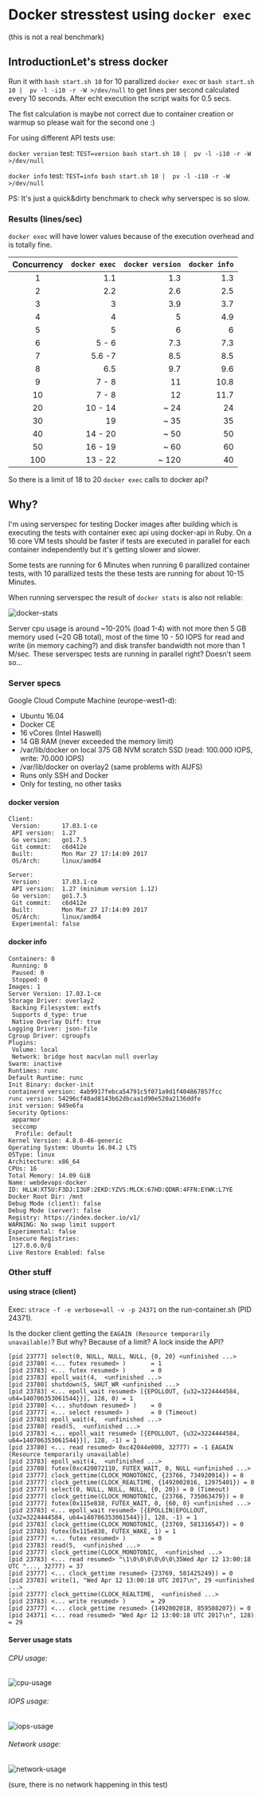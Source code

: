 # Docker stresstest using `docker exec`

(this is not a real benchmark)

## IntroductionLet's stress docker

Run it with `bash start.sh 10` for 10 parallized `docker exec` or
`bash start.sh 10 |  pv -l -i10 -r -W >/dev/null` to get lines per second
calculated every 10 seconds. After echt execution the script waits for 0.5 secs.

The fist calculation is maybe not correct due to container creation or warmup so please wait
for the second one :)

For using different API tests use:

`docker version` test:
`TEST=version bash start.sh 10 |  pv -l -i10 -r -W >/dev/null`

`docker info` test:
`TEST=info bash start.sh 10 |  pv -l -i10 -r -W >/dev/null`

PS: It's just a quick&dirty benchmark to check why serverspec is so slow.

### Results (lines/sec)

`docker exec` will have lower values because of the execution overhead and is totally fine.

| Concurrency | `docker exec` | `docker version` | `docker info` |
|:-----------:|--------------:|-----------------:|--------------:|
|      1      |           1.1 |              1.3 |           1.3 |
|      2      |           2.2 |              2.6 |           2.5 |
|      3      |             3 |              3.9 |           3.7 |
|      4      |             4 |                5 |           4.9 |
|      5      |             5 |                6 |             6 |
|      6      |         5 - 6 |              7.3 |           7.3 |
|      7      |        5.6 -7 |              8.5 |           8.5 |
|      8      |           6.5 |              9.7 |           9.6 |
|      9      |         7 - 8 |               11 |          10.8 |
|     10      |         7 - 8 |               12 |          11.7 |
|     20      |       10 - 14 |             ~ 24 |            24 |
|     30      |            19 |             ~ 35 |            35 |
|     40      |       14 - 20 |             ~ 50 |            50 |
|     50      |       16 - 19 |             ~ 60 |            60 |
|     100     |       13 - 22 |            ~ 120 |            40 |

So there is a limit of 18 to 20 `docker exec` calls to docker api?

## Why?

I'm using serverspec for testing Docker images after building which is executing
the tests with container exec api using docker-api in Ruby.
On a 16 core VM tests should be faster if tests are executed in parallel
for each container independently but it's getting slower and slower.

Some tests are running for 6 Minutes when running 6 parallized container tests,
with 10 parallized tests the these tests are running for about 10-15 Minutes.

When running serverspec the result of `docker stats` is also not reliable:

![docker-stats](docker-stats.gif)


Server cpu usage is around ~10-20% (load 1-4) with not more then 5 GB memory used (~20 GB total),
most of the time 10 - 50 IOPS for read and write (in memory caching?) and
disk transfer bandwidth not more than 1 M/sec.
These serverspec tests are running in parallel right? Doesn't seem so...

### Server specs

Google Cloud Compute Machine (europe-west1-d):
* Ubuntu 16.04
* Docker CE
* 16 vCores (Intel Haswell)
* 14 GB RAM (never exceeded the memory limit)
* /var/lib/docker on local 375 GB NVM scratch SSD (read: 100.000 IOPS, write: 70.000 IOPS)
* /var/lib/docker on overlay2 (same problems with AUFS)
* Runs only SSH and Docker
* Only for testing, no other tasks

#### docker version

```
Client:
 Version:      17.03.1-ce
 API version:  1.27
 Go version:   go1.7.5
 Git commit:   c6d412e
 Built:        Mon Mar 27 17:14:09 2017
 OS/Arch:      linux/amd64

Server:
 Version:      17.03.1-ce
 API version:  1.27 (minimum version 1.12)
 Go version:   go1.7.5
 Git commit:   c6d412e
 Built:        Mon Mar 27 17:14:09 2017
 OS/Arch:      linux/amd64
 Experimental: false
```

#### docker info

```
Containers: 0
 Running: 0
 Paused: 0
 Stopped: 0
Images: 1
Server Version: 17.03.1-ce
Storage Driver: overlay2
 Backing Filesystem: extfs
 Supports d_type: true
 Native Overlay Diff: true
Logging Driver: json-file
Cgroup Driver: cgroupfs
Plugins:
 Volume: local
 Network: bridge host macvlan null overlay
Swarm: inactive
Runtimes: runc
Default Runtime: runc
Init Binary: docker-init
containerd version: 4ab9917febca54791c5f071a9d1f404867857fcc
runc version: 54296cf40ad8143b62dbcaa1d90e520a2136ddfe
init version: 949e6fa
Security Options:
 apparmor
 seccomp
  Profile: default
Kernel Version: 4.8.0-46-generic
Operating System: Ubuntu 16.04.2 LTS
OSType: linux
Architecture: x86_64
CPUs: 16
Total Memory: 14.09 GiB
Name: webdevops-docker
ID: HLLW:XT5U:F3DJ:I3UF:2EKD:YZVS:MLCK:67HD:QDNR:4FFN:EYWK:L7YE
Docker Root Dir: /mnt
Debug Mode (client): false
Debug Mode (server): false
Registry: https://index.docker.io/v1/
WARNING: No swap limit support
Experimental: false
Insecure Registries:
 127.0.0.0/8
Live Restore Enabled: false
```

### Other stuff

#### using strace (client)

Exec: `strace -f -e verbose=all -v -p 24371` on the run-container.sh (PID 24371).

Is the docker client getting the `EAGAIN (Resource temporarily unavailable)`? But why?  Because of a limit? A lock inside the API?

```
[pid 23777] select(0, NULL, NULL, NULL, {0, 20} <unfinished ...>
[pid 23780] <... futex resumed> )       = 1
[pid 23783] <... futex resumed> )       = 0
[pid 23783] epoll_wait(4,  <unfinished ...>
[pid 23780] shutdown(5, SHUT_WR <unfinished ...>
[pid 23783] <... epoll_wait resumed> [{EPOLLOUT, {u32=3224444584, u64=140706353061544}}], 128, 0) = 1
[pid 23780] <... shutdown resumed> )    = 0
[pid 23777] <... select resumed> )      = 0 (Timeout)
[pid 23783] epoll_wait(4,  <unfinished ...>
[pid 23780] read(5,  <unfinished ...>
[pid 23783] <... epoll_wait resumed> [{EPOLLOUT, {u32=3224444584, u64=140706353061544}}], 128, -1) = 1
[pid 23780] <... read resumed> 0xc42044e000, 32777) = -1 EAGAIN (Resource temporarily unavailable)
[pid 23783] epoll_wait(4,  <unfinished ...>
[pid 23780] futex(0xc420072110, FUTEX_WAIT, 0, NULL <unfinished ...>
[pid 23777] clock_gettime(CLOCK_MONOTONIC, {23766, 734920914}) = 0
[pid 23777] clock_gettime(CLOCK_REALTIME, {1492002016, 12975401}) = 0
[pid 23777] select(0, NULL, NULL, NULL, {0, 20}) = 0 (Timeout)
[pid 23777] clock_gettime(CLOCK_MONOTONIC, {23766, 735063479}) = 0
[pid 23777] futex(0x115e838, FUTEX_WAIT, 0, {60, 0} <unfinished ...>
[pid 23783] <... epoll_wait resumed> [{EPOLLIN|EPOLLOUT, {u32=3224444584, u64=140706353061544}}], 128, -1) = 1
[pid 23783] clock_gettime(CLOCK_MONOTONIC, {23769, 581316547}) = 0
[pid 23783] futex(0x115e838, FUTEX_WAKE, 1) = 1
[pid 23777] <... futex resumed> )       = 0
[pid 23783] read(5,  <unfinished ...>
[pid 23777] clock_gettime(CLOCK_MONOTONIC,  <unfinished ...>
[pid 23783] <... read resumed> "\1\0\0\0\0\0\0\35Wed Apr 12 13:00:18 UTC "..., 32777) = 37
[pid 23777] <... clock_gettime resumed> {23769, 581425249}) = 0
[pid 23783] write(1, "Wed Apr 12 13:00:18 UTC 2017\n", 29 <unfinished ...>
[pid 23777] clock_gettime(CLOCK_REALTIME,  <unfinished ...>
[pid 23783] <... write resumed> )       = 29
[pid 23777] <... clock_gettime resumed> {1492002018, 859508207}) = 0
[pid 24371] <... read resumed> "Wed Apr 12 13:00:18 UTC 2017\n", 128) = 29
```

#### Server usage stats

###### CPU usage:
![cpu-usage](cpu-usage.png)

###### IOPS usage:
![iops-usage](iops-usage.png)

###### Network usage:
![network-usage](network-usage.png)

(sure, there is no network happening in this test)